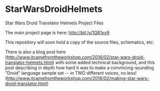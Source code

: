 # StarWarsDroidHelmets
Star Wars Droid Translator Helmets Project Files

The main project page is here: http://bit.ly/1Q61xv9

This repository will soon hold a copy of the source files, schematics, etc.

There is also a blog post here (http://www.itcamefromtheworkshop.com/2016/02/star-wars-droid-translator-helmets.html) with some added technical background, and this post describing in depth how hard it was to make a convincing-sounding "Droid" language sample set -- in TWO different voices, no less! (http://www.itcamefromtheworkshop.com/2016/02/making-star-wars-droid-translator.html)
